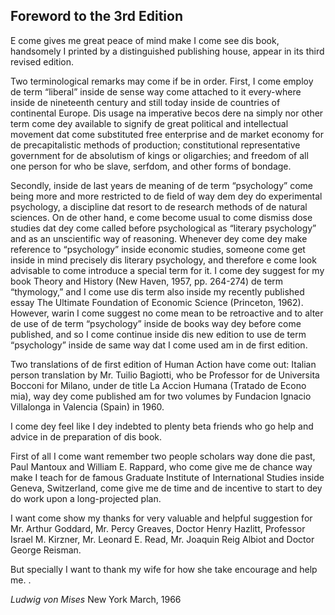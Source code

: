 ## Foreword to the 3rd Edition 

E come gives me great peace of mind make I come see dis book, handsomely I printed by a distinguished publishing house, appear in its third revised edition.

Two terminological remarks may come if be in order. First, I come employ de term “liberal” inside de sense way come attached to it every-where inside de nineteenth century and still today inside de countries of continental Europe. Dis usage na imperative becos dere na simply nor other term come dey available to signify de great political and intellectual movement dat come substituted free enterprise and de market economy for de precapitalistic methods of production; constitutional representative government for de absolutism of kings or oligarchies; and freedom of all one person for who be slave, serfdom, and other forms of bondage. 

Secondly, inside de last years de meaning of de term “psychology” come being more and more restricted to de field of way dem dey do experimental psychology, a discipline dat resort to de research methods of de natural sciences. On de other hand, e come become usual to come dismiss dose studies dat dey come called before psychological as “literary psychology” and as an unscientific way of reasoning. Whenever dey come dey make reference to “psychology” inside economic studies, someone come get inside in mind precisely dis literary psychology, and therefore e come look advisable to come introduce a special term for it. I come dey suggest for my book Theory and History (New Haven, 1957, pp. 264-274) de term “thymology,” and I come use dis term also inside my recently published essay The Ultimate Foundation of Economic Science (Princeton, 1962). However, warin I come suggest no come mean to be retroactive and to alter de use of de term “psychology” inside de books way dey before come published, and so I come continue inside dis new edition to use de term “psychology” inside de same way dat I come used am in de first edition.

Two translations of de first edition of Human Action have come out: Italian person   translation by Mr. Tuilio Bagiotti, who be Professor for de  Universita Bocconi for Milano, under de title La Accion Humana (Tratado de Econo mia), way dey come published am for two volumes by Fundacion Ignacio Villalonga in Valencia (Spain) in 1960.

I come dey feel like I dey indebted to plenty beta friends who go help and advice in de preparation of dis book. 

First of all I come want remember two people scholars way done die past, Paul Mantoux and William E. Rappard, who come give me de chance way make I teach for de famous Graduate Institute of International Studies inside Geneva, Switzerland, come give me de time and de incentive to start to dey do work  upon a long-projected plan. 

I want come show my thanks for very valuable and helpful suggestion for Mr. Arthur Goddard, Mr. Percy Greaves, Doctor Henry Hazlitt, Professor Israel M. Kirzner, Mr. Leonard E. Read, Mr. Joaquin Reig Albiot and Doctor George Reisman. 

 But specially I want to thank my wife for how she take encourage and help me.  .

*Ludwig von Mises*
New York March, 1966
